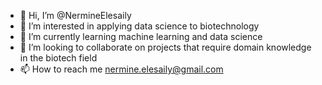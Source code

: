 - 👋 Hi, I’m @NermineElesaily
- 👀 I’m interested in applying data science to biotechnology
- 🌱 I’m currently learning machine learning and data science
- 💞️ I’m looking to collaborate on projects that require domain knowledge in the biotech field
- 📫 How to reach me nermine.elesaily@gmail.com

<!---
NermineElesaily/NermineElesaily is a ✨ special ✨ repository because its `README.md` (this file) appears on your GitHub profile.
You can click the Preview link to take a look at your changes.
--->
